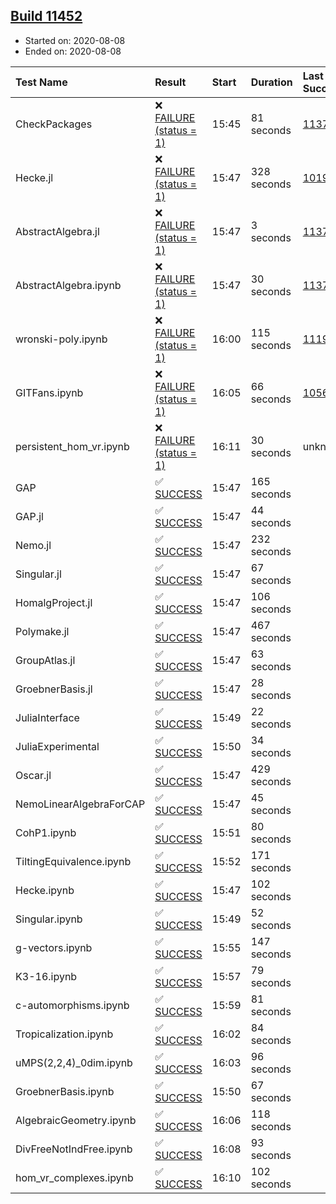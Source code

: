 ## [Build 11452](https://oscarci.mathematik.uni-kl.de/job/oscar/11452/)

* Started on: 2020-08-08
* Ended on: 2020-08-08

| Test Name    | Result | Start | Duration | Last Success | First Failure |
|:-------------|:-------|:------|:---------|:-------------|:--------------|
| CheckPackages | ❌ [FAILURE (status = 1)](https://oscarci.mathematik.uni-kl.de/job/oscar/11452/artifact/logs/build-11452/CheckPackages.log) | 15:45 | 81 seconds | [11376](https://oscarci.mathematik.uni-kl.de/job/oscar/11376/) | [11377](https://oscarci.mathematik.uni-kl.de/job/oscar/11377/) |
| Hecke.jl | ❌ [FAILURE (status = 1)](https://oscarci.mathematik.uni-kl.de/job/oscar/11452/artifact/logs/build-11452/Hecke.jl.log) | 15:47 | 328 seconds | [10197](https://oscarci.mathematik.uni-kl.de/job/oscar/10197/) | [10198](https://oscarci.mathematik.uni-kl.de/job/oscar/10198/) |
| AbstractAlgebra.jl | ❌ [FAILURE (status = 1)](https://oscarci.mathematik.uni-kl.de/job/oscar/11452/artifact/logs/build-11452/AbstractAlgebra.jl.log) | 15:47 | 3 seconds | [11376](https://oscarci.mathematik.uni-kl.de/job/oscar/11376/) | [11377](https://oscarci.mathematik.uni-kl.de/job/oscar/11377/) |
| AbstractAlgebra.ipynb | ❌ [FAILURE (status = 1)](https://oscarci.mathematik.uni-kl.de/job/oscar/11452/artifact/logs/build-11452/AbstractAlgebra.ipynb.log) | 15:47 | 30 seconds | [11376](https://oscarci.mathematik.uni-kl.de/job/oscar/11376/) | [11377](https://oscarci.mathematik.uni-kl.de/job/oscar/11377/) |
| wronski-poly.ipynb | ❌ [FAILURE (status = 1)](https://oscarci.mathematik.uni-kl.de/job/oscar/11452/artifact/logs/build-11452/wronski-poly.ipynb.log) | 16:00 | 115 seconds | [11192](https://oscarci.mathematik.uni-kl.de/job/oscar/11192/) | [11193](https://oscarci.mathematik.uni-kl.de/job/oscar/11193/) |
| GITFans.ipynb | ❌ [FAILURE (status = 1)](https://oscarci.mathematik.uni-kl.de/job/oscar/11452/artifact/logs/build-11452/GITFans.ipynb.log) | 16:05 | 66 seconds | [10566](https://oscarci.mathematik.uni-kl.de/job/oscar/10566/) | [10567](https://oscarci.mathematik.uni-kl.de/job/oscar/10567/) |
| persistent_hom_vr.ipynb | ❌ [FAILURE (status = 1)](https://oscarci.mathematik.uni-kl.de/job/oscar/11452/artifact/logs/build-11452/persistent_hom_vr.ipynb.log) | 16:11 | 30 seconds | unknown | unknown |
| GAP | ✅ [SUCCESS](https://oscarci.mathematik.uni-kl.de/job/oscar/11452/artifact/logs/build-11452/GAP.log) | 15:47 | 165 seconds |  |  |
| GAP.jl | ✅ [SUCCESS](https://oscarci.mathematik.uni-kl.de/job/oscar/11452/artifact/logs/build-11452/GAP.jl.log) | 15:47 | 44 seconds |  |  |
| Nemo.jl | ✅ [SUCCESS](https://oscarci.mathematik.uni-kl.de/job/oscar/11452/artifact/logs/build-11452/Nemo.jl.log) | 15:47 | 232 seconds |  |  |
| Singular.jl | ✅ [SUCCESS](https://oscarci.mathematik.uni-kl.de/job/oscar/11452/artifact/logs/build-11452/Singular.jl.log) | 15:47 | 67 seconds |  |  |
| HomalgProject.jl | ✅ [SUCCESS](https://oscarci.mathematik.uni-kl.de/job/oscar/11452/artifact/logs/build-11452/HomalgProject.jl.log) | 15:47 | 106 seconds |  |  |
| Polymake.jl | ✅ [SUCCESS](https://oscarci.mathematik.uni-kl.de/job/oscar/11452/artifact/logs/build-11452/Polymake.jl.log) | 15:47 | 467 seconds |  |  |
| GroupAtlas.jl | ✅ [SUCCESS](https://oscarci.mathematik.uni-kl.de/job/oscar/11452/artifact/logs/build-11452/GroupAtlas.jl.log) | 15:47 | 63 seconds |  |  |
| GroebnerBasis.jl | ✅ [SUCCESS](https://oscarci.mathematik.uni-kl.de/job/oscar/11452/artifact/logs/build-11452/GroebnerBasis.jl.log) | 15:47 | 28 seconds |  |  |
| JuliaInterface | ✅ [SUCCESS](https://oscarci.mathematik.uni-kl.de/job/oscar/11452/artifact/logs/build-11452/JuliaInterface.log) | 15:49 | 22 seconds |  |  |
| JuliaExperimental | ✅ [SUCCESS](https://oscarci.mathematik.uni-kl.de/job/oscar/11452/artifact/logs/build-11452/JuliaExperimental.log) | 15:50 | 34 seconds |  |  |
| Oscar.jl | ✅ [SUCCESS](https://oscarci.mathematik.uni-kl.de/job/oscar/11452/artifact/logs/build-11452/Oscar.jl.log) | 15:47 | 429 seconds |  |  |
| NemoLinearAlgebraForCAP | ✅ [SUCCESS](https://oscarci.mathematik.uni-kl.de/job/oscar/11452/artifact/logs/build-11452/NemoLinearAlgebraForCAP.log) | 15:47 | 45 seconds |  |  |
| CohP1.ipynb | ✅ [SUCCESS](https://oscarci.mathematik.uni-kl.de/job/oscar/11452/artifact/logs/build-11452/CohP1.ipynb.log) | 15:51 | 80 seconds |  |  |
| TiltingEquivalence.ipynb | ✅ [SUCCESS](https://oscarci.mathematik.uni-kl.de/job/oscar/11452/artifact/logs/build-11452/TiltingEquivalence.ipynb.log) | 15:52 | 171 seconds |  |  |
| Hecke.ipynb | ✅ [SUCCESS](https://oscarci.mathematik.uni-kl.de/job/oscar/11452/artifact/logs/build-11452/Hecke.ipynb.log) | 15:47 | 102 seconds |  |  |
| Singular.ipynb | ✅ [SUCCESS](https://oscarci.mathematik.uni-kl.de/job/oscar/11452/artifact/logs/build-11452/Singular.ipynb.log) | 15:49 | 52 seconds |  |  |
| g-vectors.ipynb | ✅ [SUCCESS](https://oscarci.mathematik.uni-kl.de/job/oscar/11452/artifact/logs/build-11452/g-vectors.ipynb.log) | 15:55 | 147 seconds |  |  |
| K3-16.ipynb | ✅ [SUCCESS](https://oscarci.mathematik.uni-kl.de/job/oscar/11452/artifact/logs/build-11452/K3-16.ipynb.log) | 15:57 | 79 seconds |  |  |
| c-automorphisms.ipynb | ✅ [SUCCESS](https://oscarci.mathematik.uni-kl.de/job/oscar/11452/artifact/logs/build-11452/c-automorphisms.ipynb.log) | 15:59 | 81 seconds |  |  |
| Tropicalization.ipynb | ✅ [SUCCESS](https://oscarci.mathematik.uni-kl.de/job/oscar/11452/artifact/logs/build-11452/Tropicalization.ipynb.log) | 16:02 | 84 seconds |  |  |
| uMPS(2,2,4)_0dim.ipynb | ✅ [SUCCESS](https://oscarci.mathematik.uni-kl.de/job/oscar/11452/artifact/logs/build-11452/uMPS-2-2-4-_0dim.ipynb.log) | 16:03 | 96 seconds |  |  |
| GroebnerBasis.ipynb | ✅ [SUCCESS](https://oscarci.mathematik.uni-kl.de/job/oscar/11452/artifact/logs/build-11452/GroebnerBasis.ipynb.log) | 15:50 | 67 seconds |  |  |
| AlgebraicGeometry.ipynb | ✅ [SUCCESS](https://oscarci.mathematik.uni-kl.de/job/oscar/11452/artifact/logs/build-11452/AlgebraicGeometry.ipynb.log) | 16:06 | 118 seconds |  |  |
| DivFreeNotIndFree.ipynb | ✅ [SUCCESS](https://oscarci.mathematik.uni-kl.de/job/oscar/11452/artifact/logs/build-11452/DivFreeNotIndFree.ipynb.log) | 16:08 | 93 seconds |  |  |
| hom_vr_complexes.ipynb | ✅ [SUCCESS](https://oscarci.mathematik.uni-kl.de/job/oscar/11452/artifact/logs/build-11452/hom_vr_complexes.ipynb.log) | 16:10 | 102 seconds |  |  |
